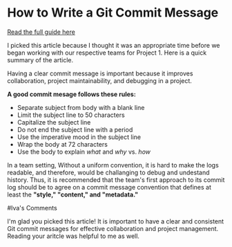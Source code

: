 # How to Write a Git Commit Message

[Read the full guide here](https://cbea.ms/git-commit/#why-not-how)

I picked this article because I thought it was an appropriate time
before we began working with our respective teams for Project 1.
Here is a quick summary of the article.

Having a clear commit message is important because it improves
collaboration, project maintainability, and debugging in a project.

**A good commit mesage follows these rules:**

- Separate subject from body with a blank line
- Limit the subject line to 50 characters
- Capitalize the subject line
- Do not end the subject line with a period
- Use the imperative mood in the subject line
- Wrap the body at 72 characters
- Use the body to explain <em>what</em> and <em>why</em> vs. <em>how</em>

In a team setting, Without a uniform convention, it is hard to make
the logs readable, and therefore, would be challanging to debug and
undestand history. Thus, it is recommended that the team's first
approach to its commit log should be to agree on a commit message
convention that defines at least the **"style," "content," and "metadata."**

#Iva's Comments

I'm glad you picked this article! It is important to have a clear and consistent Git commit messages for effective collaboration and project management. Reading your aritcle was helpful to me as well.
